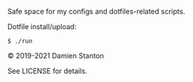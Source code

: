 Safe space for my configs and dotfiles-related scripts.

Dotfile install/upload:
```shell
$ ./run
```

© 2019-2021 Damien Stanton

See LICENSE for details.

